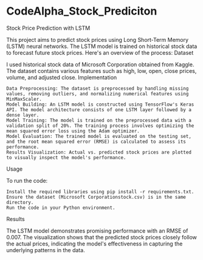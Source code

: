 # CodeAlpha_Stock_Prediciton
Stock Price Prediction with LSTM

This project aims to predict stock prices using Long Short-Term Memory (LSTM) neural networks. The LSTM model is trained on historical stock data to forecast future stock prices. Here's an overview of the process:
Dataset

I used historical stock data of Microsoft Corporation obtained from Kaggle. The dataset contains various features such as high, low, open, close prices, volume, and adjusted close.
Implementation

    Data Preprocessing: The dataset is preprocessed by handling missing values, removing outliers, and normalizing numerical features using MinMaxScaler.
    Model Building: An LSTM model is constructed using TensorFlow's Keras API. The model architecture consists of one LSTM layer followed by a dense layer.
    Model Training: The model is trained on the preprocessed data with a validation split of 20%. The training process involves optimizing the mean squared error loss using the Adam optimizer.
    Model Evaluation: The trained model is evaluated on the testing set, and the root mean squared error (RMSE) is calculated to assess its performance.
    Results Visualization: Actual vs. predicted stock prices are plotted to visually inspect the model's performance.

Usage

To run the code:

    Install the required libraries using pip install -r requirements.txt.
    Ensure the dataset (Microsoft Corporationstock.csv) is in the same directory.
    Run the code in your Python environment.

Results

The LSTM model demonstrates promising performance with an RMSE of 0.007. The visualization shows that the predicted stock prices closely follow the actual prices, indicating the model's effectiveness in capturing the underlying patterns in the data.
